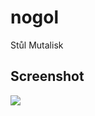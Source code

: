 # nogol
Stůl Mutalisk

Screenshot
----------

![](https://s3.amazonaws.com/f.cl.ly/items/0a1Y1D0t1P1u1P2F2B0m/Screen%20Shot%202015-03-21%20at%2017.04.58.png)

